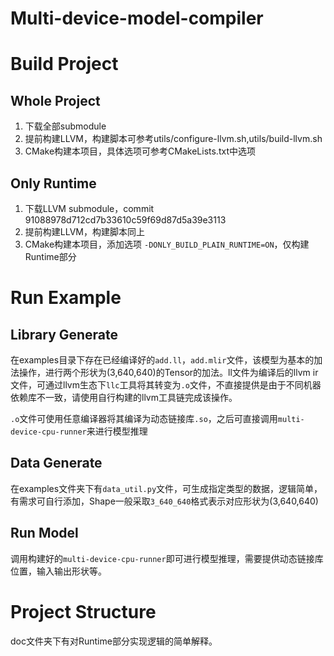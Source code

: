 # Multi-device-model-compiler

# Build Project

## Whole Project

1. 下载全部submodule
2. 提前构建LLVM，构建脚本可参考utils/configure-llvm.sh,utils/build-llvm.sh
3. CMake构建本项目，具体选项可参考CMakeLists.txt中选项

## Only Runtime

1. 下载LLVM submodule，commit 91088978d712cd7b33610c59f69d87d5a39e3113
2. 提前构建LLVM，构建脚本同上
3. CMake构建本项目，添加选项 `-DONLY_BUILD_PLAIN_RUNTIME=ON`，仅构建Runtime部分

# Run Example

## Library Generate

在examples目录下存在已经编译好的`add.ll`，`add.mlir`文件，该模型为基本的加法操作，进行两个形状为(3,640,640)的Tensor的加法。ll文件为编译后的llvm ir文件，可通过llvm生态下`llc`工具将其转变为`.o`文件，不直接提供是由于不同机器依赖库不一致，请使用自行构建的llvm工具链完成该操作。

`.o`文件可使用任意编译器将其编译为动态链接库`.so`，之后可直接调用`multi-device-cpu-runner`来进行模型推理

## Data Generate

在examples文件夹下有`data_util.py`文件，可生成指定类型的数据，逻辑简单，有需求可自行添加，Shape一般采取`3_640_640`格式表示对应形状为(3,640,640)

## Run Model

调用构建好的`multi-device-cpu-runner`即可进行模型推理，需要提供动态链接库位置，输入输出形状等。

# Project Structure

doc文件夹下有对Runtime部分实现逻辑的简单解释。

